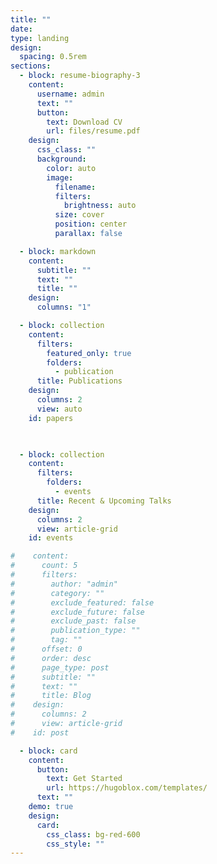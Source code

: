 ```yaml
---
title: ""
date: 
type: landing
design:
  spacing: 0.5rem
sections:
  - block: resume-biography-3
    content:
      username: admin
      text: ""
      button:
        text: Download CV
        url: files/resume.pdf
    design:
      css_class: ""
      background:
        color: auto
        image:
          filename: 
          filters:
            brightness: auto
          size: cover
          position: center
          parallax: false

  - block: markdown
    content:
      subtitle: ""
      text: ""
      title: ""
    design:
      columns: "1"

  - block: collection
    content:
      filters:
        featured_only: true
        folders:
          - publication
      title: Publications
    design:
      columns: 2
      view: auto
    id: papers
    


  - block: collection
    content:
      filters:
        folders:
          - events
      title: Recent & Upcoming Talks
    design:
      columns: 2
      view: article-grid
    id: events

#    content:
#      count: 5
#      filters:
#        author: "admin"
#        category: ""
#        exclude_featured: false
#        exclude_future: false
#        exclude_past: false
#        publication_type: ""
#        tag: ""
#      offset: 0
#      order: desc
#      page_type: post
#      subtitle: ""
#      text: ""
#      title: Blog
#    design:
#      columns: 2
#      view: article-grid
#    id: post

  - block: card
    content:
      button:
        text: Get Started
        url: https://hugoblox.com/templates/
      text: ""
    demo: true
    design:
      card:
        css_class: bg-red-600
        css_style: ""
---
```

